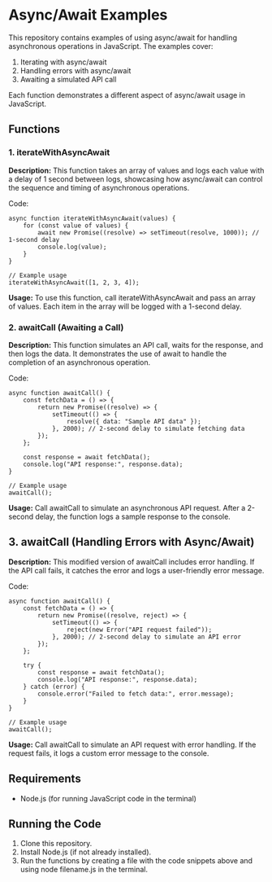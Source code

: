 # Async/Await Examples

This repository contains examples of using async/await for handling asynchronous operations in JavaScript. The examples cover:

1. Iterating with async/await
2. Handling errors with async/await
3. Awaiting a simulated API call

Each function demonstrates a different aspect of async/await usage in JavaScript.

## Functions

### 1. iterateWithAsyncAwait

**Description:** This function takes an array of values and logs each value with a delay of 1 second between logs, showcasing how async/await can control the sequence and timing of asynchronous operations.

Code:

```
async function iterateWithAsyncAwait(values) {
    for (const value of values) {
        await new Promise((resolve) => setTimeout(resolve, 1000)); // 1-second delay
        console.log(value);
    }
}

// Example usage
iterateWithAsyncAwait([1, 2, 3, 4]);
```

**Usage:** To use this function, call iterateWithAsyncAwait and pass an array of values. Each item in the array will be logged with a 1-second delay.

### 2. awaitCall (Awaiting a Call)

**Description:** This function simulates an API call, waits for the response, and then logs the data. It demonstrates the use of await to handle the completion of an asynchronous operation.

Code:

```
async function awaitCall() {
    const fetchData = () => {
        return new Promise((resolve) => {
            setTimeout(() => {
                resolve({ data: "Sample API data" });
            }, 2000); // 2-second delay to simulate fetching data
        });
    };

    const response = await fetchData();
    console.log("API response:", response.data);
}

// Example usage
awaitCall();
```

**Usage:** Call awaitCall to simulate an asynchronous API request. After a 2-second delay, the function logs a sample response to the console.

## 3. awaitCall (Handling Errors with Async/Await)

**Description:** This modified version of awaitCall includes error handling. If the API call fails, it catches the error and logs a user-friendly error message.

Code:

```
async function awaitCall() {
    const fetchData = () => {
        return new Promise((resolve, reject) => {
            setTimeout(() => {
                reject(new Error("API request failed"));
            }, 2000); // 2-second delay to simulate an API error
        });
    };

    try {
        const response = await fetchData();
        console.log("API response:", response.data);
    } catch (error) {
        console.error("Failed to fetch data:", error.message);
    }
}

// Example usage
awaitCall();
```

**Usage:** Call awaitCall to simulate an API request with error handling. If the request fails, it logs a custom error message to the console.

## Requirements

- Node.js (for running JavaScript code in the terminal)

## Running the Code

1. Clone this repository.
2. Install Node.js (if not already installed).
3. Run the functions by creating a file with the code snippets above and using node filename.js in the terminal.
